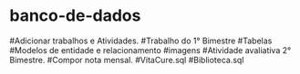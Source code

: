 # banco-de-dados
#Adicionar trabalhos e Atividades.
#Trabalho do 1° Bimestre
#Tabelas
#Modelos de entidade e relacionamento
#imagens
#Atividade avaliativa 2° Bimestre.
#Compor nota mensal.
#VitaCure.sql
#Biblioteca.sql
